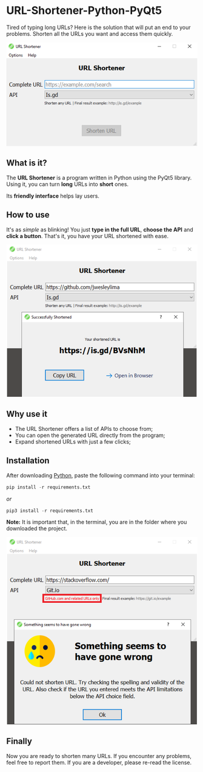 # URL-Shortener-Python-PyQt5
Tired of typing long URLs? Here is the solution that will put an end to your problems. Shorten all the URLs you want and access them quickly.

![Example1](/examples/example1.png)

## What is it?

The **URL Shortener** is a program written in Python using the PyQt5 library.
Using it, you can turn **long** URLs into **short** ones.

Its **friendly interface** helps lay users.

## How to use

It's as *simple* as blinking! You just **type in the full URL**, **choose the API** and **click a button**. That's it, you have your URL shortened with ease.

![Example2](/examples/example2.png)

## Why use it

* The URL Shortener offers a list of APIs to choose from;
* You can open the generated URL directly from the program;
* Expand shortened URLs with just a few clicks;

## Installation

After downloading [Python](https://www.python.org/downloads/), paste the following command into your terminal:

```python
pip install -r requirements.txt
```
*or*

```python
pip3 install -r requirements.txt
```

**Note:** It is important that, in the terminal, you are in the folder where you downloaded the project.

![Example3](/examples/example3.png)

## Finally

Now you are ready to shorten many URLs. If you encounter any problems, feel free to report them. If you are a developer, please re-read the license.
